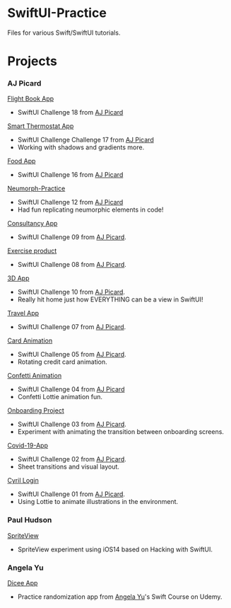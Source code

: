 # SwiftUI-Practice

Files for various Swift/SwiftUI tutorials.


# Projects

### AJ Picard 

[Flight Book App](https://github.com/RichKummer/SwiftUI-Practice/tree/master/Flight-Booking-App)
* SwiftUI Challenge 18 from [AJ Picard](https://youtu.be/ng_RZhXcWs8)

[Smart Thermostat App](https://github.com/RichKummer/SwiftUI-Practice/tree/master/Smart-Thermostat)
* SwiftUI Challenge Challenge 17 from [AJ Picard](https://youtu.be/V7khYVUiEMM)
* Working with shadows and gradients more.

[Food App](https://github.com/RichKummer/SwiftUI-Practice/tree/master/FoodApp)
* SwiftUI Challenge 16 from [AJ Picard](https://youtu.be/rIskpGKm5i0)

[Neumorph-Practice](https://github.com/RichKummer/SwiftUI-Practice/tree/master/Neumorph-Practice)
* SwiftUI Challenge 12 from [AJ Picard](https://youtu.be/hLFKkpcosqg)
* Had fun replicating neumorphic elements in code!

[Consultancy App](https://github.com/RichKummer/SwiftUI-Practice/tree/master/Consultancy-App)
* SwiftUI Challenge 09 from [AJ Picard](https://youtu.be/W5fRfKsUviE).

[Exercise product](https://github.com/RichKummer/SwiftUI-Practice/tree/master/Exercise-Product)
* SwiftUI Challenge 08 from [AJ Picard](https://youtu.be/n1oTCFI5LR8).

[3D App](https://github.com/RichKummer/SwiftUI-Practice/tree/master/Dribbble-3D-App)
* SwiftUI Challenge 10 from [AJ Picard](https://youtu.be/_ONAvK5g3QI).
* Really hit home just how EVERYTHING can be a view in SwiftUI!

[Travel App](https://github.com/RichKummer/SwiftUI-Practice/tree/master/Travel-App)
* SwiftUI Challenge 07 from [AJ Picard](https://youtu.be/r6xYTqK2Yyc).

[Card Animation](https://github.com/RichKummer/SwiftUI-Practice/tree/master/Confetti-Animation)
* SwiftUI Challenge 05 from [AJ Picard](https://youtu.be/npKhzhbu9Rs).
* Rotating credit card animation.

[Confetti Animation](https://github.com/RichKummer/SwiftUI-Practice/tree/master/Confetti-Animation)
* SwiftUI Challenge 04 from [AJ Picard](https://www.youtube.com/watch?v=GNd2VawbWrI)
* Confetti Lottie animation fun.

[Onboarding Project](https://github.com/RichKummer/SwiftUI-Practice/tree/master/Onboarding-Project)
* SwiftUI Challenge 03 from [AJ Picard](https://youtu.be/brUrG0JsBgw).
* Experiment with animating the transition between onboarding screens.

[Covid-19-App](https://github.com/RichKummer/SwiftUI-Practice/tree/master/Covid-19-App)
* SwiftUI Challenge 02 from [AJ Picard](https://youtu.be/tJrkUWFxLxU).
* Sheet transitions and visual layout.

[Cyril Login](https://github.com/RichKummer/SwiftUI-Practice/tree/master/Cyril%20Login)
* SwiftUI Challenge 01 from [AJ Picard](https://youtu.be/htkEykBZikU).
* Using Lottie to animate illustrations in the environment.

### Paul Hudson

[SpriteView](https://github.com/RichKummer/SwiftUI-Practice/tree/master/SpriteView)
* SpriteView experiment using iOS14 based on Hacking with SwiftUI.

### Angela Yu
[Dicee App](https://github.com/RichKummer/SwiftUI-Practice/tree/master/Dicee)
* Practice randomization app from [Angela Yu](https://www.udemy.com/course/ios-13-app-development-bootcamp/)'s Swift Course on Udemy.
